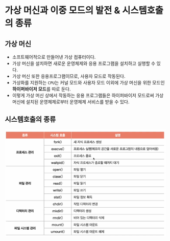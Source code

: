 # 가상 머신과 이중 모드의 발전 & 시스템호출의 종류

## 가상 머신

- 소프트웨어적으로 만들어낸 가상 컴퓨터이다.
- 가상 머신을 설치하면 새로운 운영체제와 응용 프로그램을 설치하고 실행할 수 있다.
- 가상 머신 또한 응용프로그램이므로, 사용자 모드로 작동된다.
- 가상화를 지원하는 `CPU`는 커널 모드와 사용자 모드 이외에 가상 머신을 위한 모드인 **하이퍼바이저 모드**를 따로 둔다.
- 이렇게 가상 머신 상에서 작동하는 응용 프로그램들은 하이퍼바이저 모드로써 가상 머신에 설치된 운영체제로부터 운영체제 서비스를 받을 수 있다.

## 시스템호출의 종류

![chap09-bonus](../public/bonus_task/bouns03.png)
